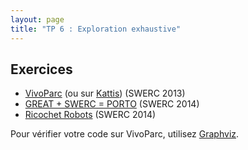 ```yaml
---
layout: page
title: "TP 6 : Exploration exhaustive"
---
```


## Exercices

- [VivoParc](https://uva.onlinejudge.org/index.php?option=com_onlinejudge&Itemid=8&category=602&page=show_problem&problem=4422) (ou sur [Kattis](https://open.kattis.com/problems/vivoparc)) (SWERC 2013)
- [GREAT + SWERC = PORTO](https://uva.onlinejudge.org/index.php?option=com_onlinejudge&Itemid=8&category=861&page=show_problem&problem=4742) (SWERC 2014)
- [Ricochet Robots](https://uva.onlinejudge.org/index.php?option=com_onlinejudge&Itemid=8&category=861&page=show_problem&problem=4746) (SWERC 2014)

Pour vérifier votre code sur VivoParc, utilisez [Graphviz](/toolbox/).
